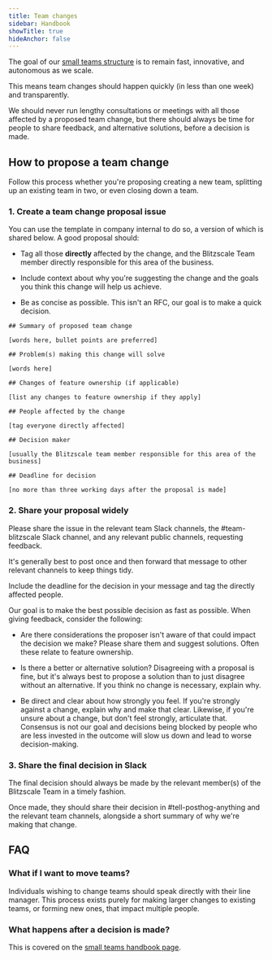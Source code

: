 ```yaml
---
title: Team changes
sidebar: Handbook
showTitle: true
hideAnchor: false
---
```


The goal of our [small teams structure](/handbook/company/small-teams) is to remain fast, innovative, and autonomous as we scale.

This means team changes should happen quickly (in less than one week) and transparently. 

We should never run lengthy consultations or meetings with all those affected by a proposed team change, but there should always be time for people to share feedback, and alternative solutions, before a decision is made.

## How to propose a team change

Follow this process whether you're proposing creating a new team, splitting up an existing team in two, or even closing down a team.

### 1. Create a team change proposal issue

You can use the template in company internal to do so, a version of which is shared below. A good proposal should:

- Tag all those **directly** affected by the change, and the Blitzscale Team member directly responsible for this area of the business.

- Include context about why you're suggesting the change and the goals you think this change will help us achieve.

- Be as concise as possible. This isn't an RFC, our goal is to make a quick decision.

```
## Summary of proposed team change

[words here, bullet points are preferred]

## Problem(s) making this change will solve

[words here]

## Changes of feature ownership (if applicable)

[list any changes to feature ownership if they apply]

## People affected by the change

[tag everyone directly affected]

## Decision maker

[usually the Blitzscale team member responsible for this area of the business]

## Deadline for decision

[no more than three working days after the proposal is made]
```

### 2. Share your proposal widely

Please share the issue in the relevant team Slack channels, the #team-blitzscale Slack channel, and any relevant public channels, requesting feedback.

It's generally best to post once and then forward that message to other relevant channels to keep things tidy.

Include the deadline for the decision in your message and tag the directly affected people.

<CalloutBox icon="IconInfo" title="Giving feedback on proposals" type="fyi">

Our goal is to make the best possible decision as fast as possible. When giving feedback, consider the following:

- Are there considerations the proposer isn't aware of that could impact the decision we make? Please share them and suggest solutions. Often these relate to feature ownership. 

- Is there a better or alternative solution? Disagreeing with a proposal is fine, but it's always best to propose a solution than to just disagree without an alternative. If you think no change is necessary, explain why.

- Be direct and clear about how strongly you feel. If you're strongly against a change, explain why and make that clear. Likewise, if you're unsure about a change, but don't feel strongly, articulate that. Consensus is not our goal and decisions being blocked by people who are less invested in the outcome will slow us down and lead to worse decision-making.

</CalloutBox>

### 3. Share the final decision in Slack

The final decision should always be made by the relevant member(s) of the Blitzscale Team in a timely fashion.

Once made, they should share their decision in #tell-posthog-anything and the relevant team channels, alongside a short summary of why we're making that change.

## FAQ

### What if I want to move teams?

Individuals wishing to change teams should speak directly with their line manager. This process exists purely for making larger changes to existing teams, or forming new ones, that impact multiple people.

### What happens after a decision is made?

This is covered on the [small teams handbook page](/handbook/company/small-teams#forming-new-small-teams).